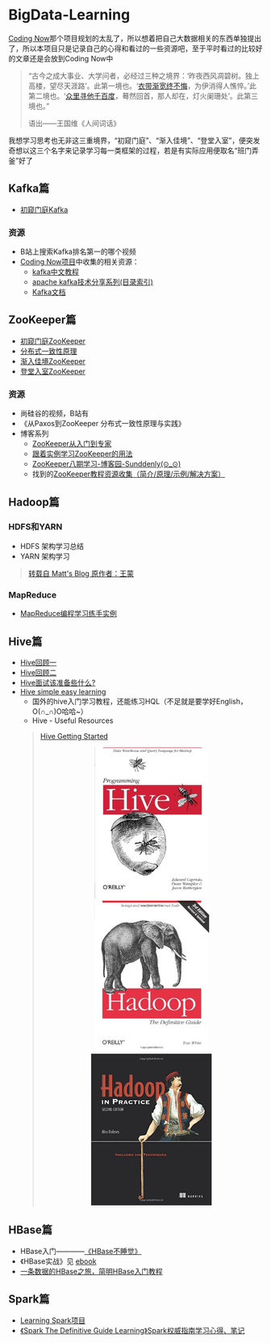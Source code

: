 # BigData-Learning

[Coding Now](https://github.com/josonle/Coding-Now)那个项目规划的太乱了，所以想着把自己大数据相关的东西单独提出了，所以本项目只是记录自己的心得和看过的一些资源吧，至于平时看过的比较好的文章还是会放到Coding Now中

> “古今之成大事业、大学问者，必经过三种之境界：‘昨夜西风凋碧树。独上高楼，望尽天涯路’。此第一境也。‘[衣带渐宽终不悔](https://www.baidu.com/s?wd=%E8%A1%A3%E5%B8%A6%E6%B8%90%E5%AE%BD%E7%BB%88%E4%B8%8D%E6%82%94&tn=SE_PcZhidaonwhc_ngpagmjz&rsv_dl=gh_pc_zhidao)，为伊消得人憔悴。’此第二境也。‘[众里寻他千百度](https://www.baidu.com/s?wd=%E4%BC%97%E9%87%8C%E5%AF%BB%E4%BB%96%E5%8D%83%E7%99%BE%E5%BA%A6&tn=SE_PcZhidaonwhc_ngpagmjz&rsv_dl=gh_pc_zhidao)，蓦然回首，那人却在，灯火阑珊处’。此第三境也。”
>
> 语出——王国维《人间词话》

我想学习思考也无非这三重境界，“初窥门庭”、“渐入佳境”、“登堂入室”，便突发奇想以这三个名字来记录学习每一类框架的过程，若是有实际应用便取名“班门弄釜”好了

## Kafka篇
- [初窥门庭Kafka](https://github.com/josonle/BigData-Learning/blob/master/Kafka/)

### 资源
- B站上搜索Kafka排名第一的哪个视频
- [Coding Now项目](https://github.com/josonle/Coding-Now)中收集的相关资源：
    - [kafka中文教程](<http://orchome.com/kafka/index>)
    - [apache kafka技术分享系列(目录索引)](https://blog.csdn.net/lizhitao/article/details/39499283)
    - [Kafka文档](http://kafka.apachecn.org)

## ZooKeeper篇

- [初窥门庭ZooKeeper](https://github.com/josonle/BigData-Learning/blob/master/ZooKeeper/)
- [分布式一致性原理](https://github.com/josonle/BigData-Learning/blob/master/ZooKeeper/)
- [渐入佳境ZooKeeper](https://github.com/josonle/BigData-Learning/blob/master/ZooKeeper/)
- [登堂入室ZooKeeper](https://github.com/josonle/BigData-Learning/blob/master/ZooKeeper/)

### 资源

- 尚硅谷的视频，B站有
- 《从Paxos到ZooKeeper 分布式一致性原理与实践》
- 博客系列
  - [ZooKeeper从入门到专家](https://blog.csdn.net/wo541075754/column/info/14599)
  - [跟着实例学习ZooKeeper的用法](https://colobu.com/2014/12/16/zookeeper-recipes-by-example-summary/)
  - [ZooKeeper八期学习-博客园-Sunddenly(⊙_⊙)](https://www.cnblogs.com/sunddenly/category/620563.html)
  - 找到的[ZooKeeper教程资源收集（简介/原理/示例/解决方案）](http://www.cnblogs.com/EasonJim/p/7481825.html)

## Hadoop篇

### HDFS和YARN
- HDFS 架构学习总结
- YARN 架构学习
> [转载自 Matt's Blog 原作者：王蒙](https://github.com/josonle/Coding-Now/tree/master/%E5%A4%A7%E6%95%B0%E6%8D%AE/hadoop%E7%B3%BB%E5%88%97/%E8%BD%AC%E8%BD%BD)


### MapReduce

- [MapReduce编程学习练手实例](https://github.com/josonle/MapReduce-Demo)

## Hive篇

- [Hive回顾一](https://github.com/josonle/BigData-Learning/blob/master/Hive/Hive%E5%9B%9E%E9%A1%BE%E4%B8%80.md)
- [Hive回顾二](https://github.com/josonle/BigData-Learning/blob/master/Hive/Hive%E5%9B%9E%E9%A1%BE%E4%BA%8C.md)
- [Hive面试该准备些什么?](https://github.com/josonle/BigData-Learning/blob/master/Hive/Hive%E9%9D%A2%E8%AF%95%E8%AF%A5%E5%87%86%E5%A4%87%E4%BA%9B%E5%95%A5%EF%BC%9F.md)
- [Hive simple easy learning](https://www.tutorialspoint.com/hive/index.htm)
  - 国外的hive入门学习教程，还能练习HQL（不足就是要学好English，O(∩_∩)O哈哈~）
  - Hive - Useful Resources
  > [Hive Getting Started](https://cwiki.apache.org/confluence/display/Hive/GettingStarted)
  > <div align=center><img height="300" src="assets/20190517143313253_933293998.png" alt="蜂巢"/><img height="300" src="assets/20190517143148997_1312062356.png" alt="权威指南"/><img height="300" src="assets/20190517143229481_2084023185.png"/></div>

## HBase篇
- HBase入门————[《HBase不睡觉》](http://kittyandpuppy.coolplayer.net/HBase.pdf)
- 《HBase实战》见 [ebook](https://github.com/josonle/Coding-Now#eBook%E5%92%8C%E8%A7%86%E9%A2%91%E8%B5%84%E6%BA%90)
- [一条数据的HBase之旅，简明HBase入门教程](http://www.nosqlnotes.com/technotes/hbase/hbase-overview-concepts/)

## Spark篇

- [Learning Spark项目](https://github.com/josonle/Learning-Spark)
- [《Spark The Definitive Guide Learning》Spark权威指南学习心得、笔记](https://github.com/josonle/Spark-The-Definitive-Guide-Learning)
